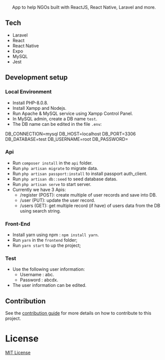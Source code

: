 <p align="center">
  App to help NGOs built with ReactJS, React Native, Laravel and more. 
</p>

## Tech

- Laravel
- React
- React Native
- Expo
- MySQL
- Jest

## Development setup

### Local Environment
- Install PHP-8.0.8.
- Install Xampp and Nodejs.
- Run Apache & MySQL service using Xampp Control Panel.
- In MySQL admin, create a DB name `test`. 
- The DB name can be edited in the file `.env`: 

DB_CONNECTION=mysql
DB_HOST=localhost
DB_PORT=3306
DB_DATABASE=test
DB_USERNAME=root
DB_PASSWORD=

### Api
- Run `composer install` in the `api` folder.
- Run `php artisan migrate` to migrate data.
- Run `php artisan passport:install` to install passport auth_client.
- Run `php artisan db::seed` to seed database datas.
- Run `php artisan serve` to start server.
- Currently we have 3 Apis: 
  + /register (POST): create multiple of user records and save into DB.
  + /user (PUT): update the user record.
  + /users (GET): get multiple record (if have) of users data from the DB using search string.    

### Front-End
- Install yarn using npm : `npm install yarn`.
- Run `yarn` in the `frontend` folder;
- Run `yarn start` to up the project;

### Test
- Use the following user information:
  + Username : abc.
  + Password : abcdx.
- The user information can be edited.
  
## Contribution

See the [contribution guide](CONTRIBUTING.md) for more details on how to contribute to this project.

# License
[MIT License](/LICENSE)
